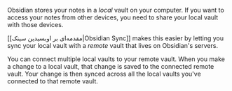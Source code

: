 Obsidian stores your notes in a _local_ vault on your computer. If you want to access your notes from other devices, you need to share your local vault with those devices.

[[مقدمه‌ای بر اوبسیدین سینک|Obsidian Sync]] makes this easier by letting you sync your local vault with a _remote_ vault that lives on Obsidian's servers.

You can connect multiple local vaults to your remote vault. When you make a change to a local vault, that change is saved to the connected remote vault. Your change is then synced across all the local vaults you've connected to that remote vault.
